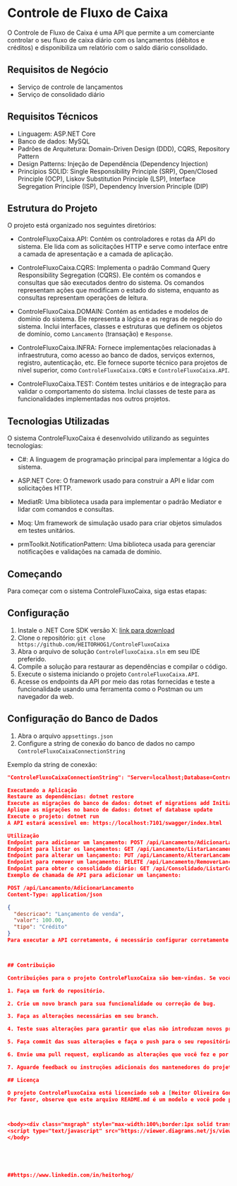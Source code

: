# Controle de Fluxo de Caixa

O Controle de Fluxo de Caixa é uma API que permite a um comerciante controlar o seu fluxo de caixa diário com os lançamentos (débitos e créditos) e disponibiliza um relatório com o saldo diário consolidado.

## Requisitos de Negócio

- Serviço de controle de lançamentos
- Serviço de consolidado diário

## Requisitos Técnicos

- Linguagem: ASP.NET Core
- Banco de dados: MySQL
- Padrões de Arquitetura: Domain-Driven Design (DDD), CQRS, Repository Pattern
- Design Patterns: Injeção de Dependência (Dependency Injection)
- Princípios SOLID: Single Responsibility Principle (SRP), Open/Closed Principle (OCP), Liskov Substitution Principle (LSP), Interface Segregation Principle (ISP), Dependency Inversion Principle (DIP)

## Estrutura do Projeto

O projeto está organizado nos seguintes diretórios:

- ControleFluxoCaixa.API: Contém os controladores e rotas da API do sistema. Ele lida com as solicitações HTTP e serve como interface entre a camada de apresentação e a camada de aplicação.

- ControleFluxoCaixa.CQRS: Implementa o padrão Command Query Responsibility Segregation (CQRS). Ele contém os comandos e consultas que são executados dentro do sistema. Os comandos representam ações que modificam o estado do sistema, enquanto as consultas representam operações de leitura.

- ControleFluxoCaixa.DOMAIN: Contém as entidades e modelos de domínio do sistema. Ele representa a lógica e as regras de negócio do sistema. Inclui interfaces, classes e estruturas que definem os objetos de domínio, como `Lancamento` (transação) e `Response`.

- ControleFluxoCaixa.INFRA: Fornece implementações relacionadas à infraestrutura, como acesso ao banco de dados, serviços externos, registro, autenticação, etc. Ele fornece suporte técnico para projetos de nível superior, como `ControleFluxoCaixa.CQRS` e `ControleFluxoCaixa.API`.

- ControleFluxoCaixa.TEST: Contém testes unitários e de integração para validar o comportamento do sistema. Inclui classes de teste para as funcionalidades implementadas nos outros projetos.

## Tecnologias Utilizadas

O sistema ControleFluxoCaixa é desenvolvido utilizando as seguintes tecnologias:

- C#: A linguagem de programação principal para implementar a lógica do sistema.

- ASP.NET Core: O framework usado para construir a API e lidar com solicitações HTTP.

- MediatR: Uma biblioteca usada para implementar o padrão Mediator e lidar com comandos e consultas.

- Moq: Um framework de simulação usado para criar objetos simulados em testes unitários.

- prmToolkit.NotificationPattern: Uma biblioteca usada para gerenciar notificações e validações na camada de domínio.


## Começando

Para começar com o sistema ControleFluxoCaixa, siga estas etapas:

## Configuração

1. Instale o .NET Core SDK versão X: [link para download](https://dotnet.microsoft.com/download)
2. Clone o repositório: `git clone https://github.com/HEITORHOG1/ControleFluxoCaixa`
3. Abra o arquivo de solução `ControleFluxoCaixa.sln` em seu IDE preferido.
4. Compile a solução para restaurar as dependências e compilar o código.
5. Execute o sistema iniciando o projeto `ControleFluxoCaixa.API`.
6. Acesse os endpoints da API por meio das rotas fornecidas e teste a funcionalidade usando uma ferramenta como o Postman ou um navegador da web.

## Configuração do Banco de Dados

1. Abra o arquivo `appsettings.json`
2. Configure a string de conexão do banco de dados no campo `ControleFluxoCaixaConnectionString`

Exemplo da string de conexão:
```json
"ControleFluxoCaixaConnectionString": "Server=localhost;Database=ControleFluxoCaixa;Uid=root;Pwd=q1w2e3r4;"

Executando a Aplicação
Restaure as dependências: dotnet restore
Execute as migrações do banco de dados: dotnet ef migrations add InitialMigration
Aplique as migrações no banco de dados: dotnet ef database update
Execute o projeto: dotnet run
A API estará acessível em: https://localhost:7101/swagger/index.html

Utilização
Endpoint para adicionar um lançamento: POST /api/Lancamento/AdicionarLancamento
Endpoint para listar os lançamentos: GET /api/Lancamento/ListarLancamento
Endpoint para alterar um lançamento: PUT /api/Lancamento/AlterarLancamento
Endpoint para remover um lançamento: DELETE /api/Lancamento/RemoverLancamento/{id}
Endpoint para obter o consolidado diário: GET /api/Consolidado/ListarConsolidadoDiario/{data}
Exemplo de chamada de API para adicionar um lançamento:

POST /api/Lancamento/AdicionarLancamento
Content-Type: application/json

{
  "descricao": "Lançamento de venda",
  "valor": 100.00,
  "tipo": "Crédito"
}
Para executar a API corretamente, é necessário configurar corretamente o ambiente, como o SDK do .NET Core, o banco de dados e as dependências do projeto.



## Contribuição

Contribuições para o projeto ControleFluxoCaixa são bem-vindas. Se você encontrar um bug, tiver uma solicitação de recurso ou quiser contribuir com código, siga estas etapas:

1. Faça um fork do repositório.

2. Crie um novo branch para sua funcionalidade ou correção de bug.

3. Faça as alterações necessárias em seu branch.

4. Teste suas alterações para garantir que elas não introduzam novos problemas.

5. Faça commit das suas alterações e faça o push para o seu repositório forked.

6. Envie uma pull request, explicando as alterações que você fez e por que elas devem ser mescladas.

7. Aguarde feedback ou instruções adicionais dos mantenedores do projeto.

## Licença

O projeto ControleFluxoCaixa está licenciado sob a [Heitor Oliveira Gonçalves](LICENSE).
Por favor, observe que este arquivo README.md é um modelo e você pode precisar modificá-lo de acordo com os detalhes e requisitos específicos do seu projeto.



<body><div class="mxgraph" style="max-width:100%;border:1px solid transparent;" data-mxgraph="{&quot;highlight&quot;:&quot;#0000ff&quot;,&quot;nav&quot;:true,&quot;resize&quot;:true,&quot;toolbar&quot;:&quot;zoom layers tags lightbox&quot;,&quot;edit&quot;:&quot;_blank&quot;,&quot;xml&quot;:&quot;&lt;mxfile host=\&quot;app.diagrams.net\&quot; modified=\&quot;2023-06-03T01:09:27.071Z\&quot; agent=\&quot;Mozilla/5.0 (Windows NT 10.0; Win64; x64) AppleWebKit/537.36 (KHTML, like Gecko) Chrome/113.0.0.0 Safari/537.36\&quot; etag=\&quot;M8jIFrcVX_pmqZvsO8RT\&quot; version=\&quot;21.3.7\&quot; type=\&quot;github\&quot;&gt;\n  &lt;diagram id=\&quot;kgpKYQtTHZ0yAKxKKP6v\&quot; name=\&quot;Page-1\&quot;&gt;\n    &lt;mxGraphModel dx=\&quot;1434\&quot; dy=\&quot;764\&quot; grid=\&quot;1\&quot; gridSize=\&quot;10\&quot; guides=\&quot;1\&quot; tooltips=\&quot;1\&quot; connect=\&quot;1\&quot; arrows=\&quot;1\&quot; fold=\&quot;1\&quot; page=\&quot;1\&quot; pageScale=\&quot;1\&quot; pageWidth=\&quot;850\&quot; pageHeight=\&quot;1100\&quot; math=\&quot;0\&quot; shadow=\&quot;0\&quot;&gt;\n      &lt;root&gt;\n        &lt;mxCell id=\&quot;0\&quot; /&gt;\n        &lt;mxCell id=\&quot;1\&quot; parent=\&quot;0\&quot; /&gt;\n        &lt;mxCell id=\&quot;xW6dC_726F_BnDqgVRCd-8\&quot; value=\&quot;\&quot; style=\&quot;whiteSpace=wrap;html=1;aspect=fixed;\&quot; vertex=\&quot;1\&quot; parent=\&quot;1\&quot;&gt;\n          &lt;mxGeometry x=\&quot;290\&quot; y=\&quot;160\&quot; width=\&quot;340\&quot; height=\&quot;340\&quot; as=\&quot;geometry\&quot; /&gt;\n        &lt;/mxCell&gt;\n        &lt;mxCell id=\&quot;xW6dC_726F_BnDqgVRCd-3\&quot; value=\&quot;CLIENT\&quot; style=\&quot;rounded=1;whiteSpace=wrap;html=1;\&quot; vertex=\&quot;1\&quot; parent=\&quot;1\&quot;&gt;\n          &lt;mxGeometry x=\&quot;20\&quot; y=\&quot;140\&quot; width=\&quot;80\&quot; height=\&quot;370\&quot; as=\&quot;geometry\&quot; /&gt;\n        &lt;/mxCell&gt;\n        &lt;mxCell id=\&quot;xW6dC_726F_BnDqgVRCd-4\&quot; value=\&quot;COMMAND\&quot; style=\&quot;shape=singleArrow;whiteSpace=wrap;html=1;\&quot; vertex=\&quot;1\&quot; parent=\&quot;1\&quot;&gt;\n          &lt;mxGeometry x=\&quot;100\&quot; y=\&quot;160\&quot; width=\&quot;110\&quot; height=\&quot;100\&quot; as=\&quot;geometry\&quot; /&gt;\n        &lt;/mxCell&gt;\n        &lt;mxCell id=\&quot;xW6dC_726F_BnDqgVRCd-5\&quot; value=\&quot;QUERY\&quot; style=\&quot;shape=singleArrow;whiteSpace=wrap;html=1;\&quot; vertex=\&quot;1\&quot; parent=\&quot;1\&quot;&gt;\n          &lt;mxGeometry x=\&quot;100\&quot; y=\&quot;400\&quot; width=\&quot;120\&quot; height=\&quot;100\&quot; as=\&quot;geometry\&quot; /&gt;\n        &lt;/mxCell&gt;\n        &lt;mxCell id=\&quot;xW6dC_726F_BnDqgVRCd-30\&quot; style=\&quot;edgeStyle=orthogonalEdgeStyle;rounded=0;orthogonalLoop=1;jettySize=auto;html=1;\&quot; edge=\&quot;1\&quot; parent=\&quot;1\&quot; source=\&quot;xW6dC_726F_BnDqgVRCd-6\&quot; target=\&quot;xW6dC_726F_BnDqgVRCd-26\&quot;&gt;\n          &lt;mxGeometry relative=\&quot;1\&quot; as=\&quot;geometry\&quot; /&gt;\n        &lt;/mxCell&gt;\n        &lt;mxCell id=\&quot;xW6dC_726F_BnDqgVRCd-6\&quot; value=\&quot;WRITE API\&quot; style=\&quot;rounded=0;whiteSpace=wrap;html=1;\&quot; vertex=\&quot;1\&quot; parent=\&quot;1\&quot;&gt;\n          &lt;mxGeometry x=\&quot;220\&quot; y=\&quot;170\&quot; width=\&quot;120\&quot; height=\&quot;80\&quot; as=\&quot;geometry\&quot; /&gt;\n        &lt;/mxCell&gt;\n        &lt;mxCell id=\&quot;xW6dC_726F_BnDqgVRCd-31\&quot; style=\&quot;edgeStyle=orthogonalEdgeStyle;rounded=0;orthogonalLoop=1;jettySize=auto;html=1;entryX=0.25;entryY=1;entryDx=0;entryDy=0;\&quot; edge=\&quot;1\&quot; parent=\&quot;1\&quot; source=\&quot;xW6dC_726F_BnDqgVRCd-7\&quot; target=\&quot;xW6dC_726F_BnDqgVRCd-26\&quot;&gt;\n          &lt;mxGeometry relative=\&quot;1\&quot; as=\&quot;geometry\&quot;&gt;\n            &lt;Array as=\&quot;points\&quot;&gt;\n              &lt;mxPoint x=\&quot;420\&quot; y=\&quot;430\&quot; /&gt;\n              &lt;mxPoint x=\&quot;420\&quot; y=\&quot;360\&quot; /&gt;\n            &lt;/Array&gt;\n          &lt;/mxGeometry&gt;\n        &lt;/mxCell&gt;\n        &lt;mxCell id=\&quot;xW6dC_726F_BnDqgVRCd-7\&quot; value=\&quot;READ API\&quot; style=\&quot;rounded=0;whiteSpace=wrap;html=1;\&quot; vertex=\&quot;1\&quot; parent=\&quot;1\&quot;&gt;\n          &lt;mxGeometry x=\&quot;220\&quot; y=\&quot;410\&quot; width=\&quot;120\&quot; height=\&quot;80\&quot; as=\&quot;geometry\&quot; /&gt;\n        &lt;/mxCell&gt;\n        &lt;mxCell id=\&quot;xW6dC_726F_BnDqgVRCd-33\&quot; style=\&quot;edgeStyle=orthogonalEdgeStyle;rounded=0;orthogonalLoop=1;jettySize=auto;html=1;entryX=1;entryY=0.5;entryDx=0;entryDy=0;\&quot; edge=\&quot;1\&quot; parent=\&quot;1\&quot; source=\&quot;xW6dC_726F_BnDqgVRCd-9\&quot; target=\&quot;xW6dC_726F_BnDqgVRCd-26\&quot;&gt;\n          &lt;mxGeometry relative=\&quot;1\&quot; as=\&quot;geometry\&quot; /&gt;\n        &lt;/mxCell&gt;\n        &lt;mxCell id=\&quot;xW6dC_726F_BnDqgVRCd-9\&quot; value=\&quot;&amp;lt;br&amp;gt;DOMAIN MODEL\&quot; style=\&quot;rounded=0;whiteSpace=wrap;html=1;\&quot; vertex=\&quot;1\&quot; parent=\&quot;1\&quot;&gt;\n          &lt;mxGeometry x=\&quot;460\&quot; y=\&quot;180\&quot; width=\&quot;130\&quot; height=\&quot;60\&quot; as=\&quot;geometry\&quot; /&gt;\n        &lt;/mxCell&gt;\n        &lt;mxCell id=\&quot;xW6dC_726F_BnDqgVRCd-32\&quot; style=\&quot;edgeStyle=orthogonalEdgeStyle;rounded=0;orthogonalLoop=1;jettySize=auto;html=1;\&quot; edge=\&quot;1\&quot; parent=\&quot;1\&quot; source=\&quot;xW6dC_726F_BnDqgVRCd-10\&quot;&gt;\n          &lt;mxGeometry relative=\&quot;1\&quot; as=\&quot;geometry\&quot;&gt;\n            &lt;mxPoint x=\&quot;490\&quot; y=\&quot;360\&quot; as=\&quot;targetPoint\&quot; /&gt;\n          &lt;/mxGeometry&gt;\n        &lt;/mxCell&gt;\n        &lt;mxCell id=\&quot;xW6dC_726F_BnDqgVRCd-10\&quot; value=\&quot;WRITE API\&quot; style=\&quot;rounded=0;whiteSpace=wrap;html=1;\&quot; vertex=\&quot;1\&quot; parent=\&quot;1\&quot;&gt;\n          &lt;mxGeometry x=\&quot;420\&quot; y=\&quot;440\&quot; width=\&quot;170\&quot; height=\&quot;40\&quot; as=\&quot;geometry\&quot; /&gt;\n        &lt;/mxCell&gt;\n        &lt;mxCell id=\&quot;xW6dC_726F_BnDqgVRCd-11\&quot; value=\&quot;COMMAND\&quot; style=\&quot;shape=singleArrow;whiteSpace=wrap;html=1;\&quot; vertex=\&quot;1\&quot; parent=\&quot;1\&quot;&gt;\n          &lt;mxGeometry x=\&quot;630\&quot; y=\&quot;160\&quot; width=\&quot;110\&quot; height=\&quot;100\&quot; as=\&quot;geometry\&quot; /&gt;\n        &lt;/mxCell&gt;\n        &lt;mxCell id=\&quot;xW6dC_726F_BnDqgVRCd-12\&quot; value=\&quot;QUERY\&quot; style=\&quot;shape=singleArrow;whiteSpace=wrap;html=1;rotation=-180;\&quot; vertex=\&quot;1\&quot; parent=\&quot;1\&quot;&gt;\n          &lt;mxGeometry x=\&quot;640\&quot; y=\&quot;390\&quot; width=\&quot;100\&quot; height=\&quot;100\&quot; as=\&quot;geometry\&quot; /&gt;\n        &lt;/mxCell&gt;\n        &lt;mxCell id=\&quot;xW6dC_726F_BnDqgVRCd-13\&quot; value=\&quot;RELATIONAL\&quot; style=\&quot;shape=cylinder3;whiteSpace=wrap;html=1;boundedLbl=1;backgroundOutline=1;size=15;\&quot; vertex=\&quot;1\&quot; parent=\&quot;1\&quot;&gt;\n          &lt;mxGeometry x=\&quot;750\&quot; y=\&quot;170\&quot; width=\&quot;60\&quot; height=\&quot;100\&quot; as=\&quot;geometry\&quot; /&gt;\n        &lt;/mxCell&gt;\n        &lt;mxCell id=\&quot;xW6dC_726F_BnDqgVRCd-15\&quot; value=\&quot;NON RELATIONAL\&quot; style=\&quot;shape=cylinder3;whiteSpace=wrap;html=1;boundedLbl=1;backgroundOutline=1;size=15;\&quot; vertex=\&quot;1\&quot; parent=\&quot;1\&quot;&gt;\n          &lt;mxGeometry x=\&quot;750\&quot; y=\&quot;410\&quot; width=\&quot;60\&quot; height=\&quot;60\&quot; as=\&quot;geometry\&quot; /&gt;\n        &lt;/mxCell&gt;\n        &lt;mxCell id=\&quot;xW6dC_726F_BnDqgVRCd-16\&quot; value=\&quot;SYNC\&quot; style=\&quot;shape=singleArrow;whiteSpace=wrap;html=1;rotation=105;\&quot; vertex=\&quot;1\&quot; parent=\&quot;1\&quot;&gt;\n          &lt;mxGeometry x=\&quot;750\&quot; y=\&quot;280\&quot; width=\&quot;90\&quot; height=\&quot;100\&quot; as=\&quot;geometry\&quot; /&gt;\n        &lt;/mxCell&gt;\n        &lt;mxCell id=\&quot;xW6dC_726F_BnDqgVRCd-28\&quot; style=\&quot;edgeStyle=orthogonalEdgeStyle;rounded=0;orthogonalLoop=1;jettySize=auto;html=1;exitX=1;exitY=0.5;exitDx=0;exitDy=0;entryX=0.523;entryY=1.117;entryDx=0;entryDy=0;entryPerimeter=0;\&quot; edge=\&quot;1\&quot; parent=\&quot;1\&quot; source=\&quot;xW6dC_726F_BnDqgVRCd-26\&quot; target=\&quot;xW6dC_726F_BnDqgVRCd-9\&quot;&gt;\n          &lt;mxGeometry relative=\&quot;1\&quot; as=\&quot;geometry\&quot; /&gt;\n        &lt;/mxCell&gt;\n        &lt;mxCell id=\&quot;xW6dC_726F_BnDqgVRCd-29\&quot; style=\&quot;edgeStyle=orthogonalEdgeStyle;rounded=0;orthogonalLoop=1;jettySize=auto;html=1;\&quot; edge=\&quot;1\&quot; parent=\&quot;1\&quot; source=\&quot;xW6dC_726F_BnDqgVRCd-26\&quot; target=\&quot;xW6dC_726F_BnDqgVRCd-10\&quot;&gt;\n          &lt;mxGeometry relative=\&quot;1\&quot; as=\&quot;geometry\&quot;&gt;\n            &lt;Array as=\&quot;points\&quot;&gt;\n              &lt;mxPoint x=\&quot;520\&quot; y=\&quot;350\&quot; /&gt;\n              &lt;mxPoint x=\&quot;520\&quot; y=\&quot;395\&quot; /&gt;\n              &lt;mxPoint x=\&quot;525\&quot; y=\&quot;395\&quot; /&gt;\n            &lt;/Array&gt;\n          &lt;/mxGeometry&gt;\n        &lt;/mxCell&gt;\n        &lt;mxCell id=\&quot;xW6dC_726F_BnDqgVRCd-26\&quot; value=\&quot;&amp;lt;br&amp;gt;REPOSITORY\&quot; style=\&quot;rounded=0;whiteSpace=wrap;html=1;\&quot; vertex=\&quot;1\&quot; parent=\&quot;1\&quot;&gt;\n          &lt;mxGeometry x=\&quot;360\&quot; y=\&quot;295\&quot; width=\&quot;130\&quot; height=\&quot;65\&quot; as=\&quot;geometry\&quot; /&gt;\n        &lt;/mxCell&gt;\n      &lt;/root&gt;\n    &lt;/mxGraphModel&gt;\n  &lt;/diagram&gt;\n&lt;/mxfile&gt;\n&quot;}"></div>
<script type="text/javascript" src="https://viewer.diagrams.net/js/viewer-static.min.js"></script>
</body>





##https://www.linkedin.com/in/heitorhog/




